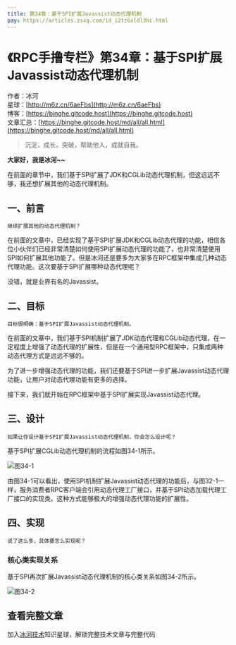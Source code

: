 ```yaml
---
title: 第34章：基于SPI扩展Javassist动态代理机制
pay: https://articles.zsxq.com/id_i2tz6xldl3hc.html
---
```


# 《RPC手撸专栏》第34章：基于SPI扩展Javassist动态代理机制

作者：冰河
<br/>星球：[http://m6z.cn/6aeFbs](http://m6z.cn/6aeFbs)
<br/>博客：[https://binghe.gitcode.host](https://binghe.gitcode.host)
<br/>文章汇总：[https://binghe.gitcode.host/md/all/all.html](https://binghe.gitcode.host/md/all/all.html)

> 沉淀，成长，突破，帮助他人，成就自我。

**大家好，我是冰河~~**

在前面的章节中，我们基于SPI扩展了JDK和CGLib动态代理机制，但这远远不够，我还想扩展其他的动态代理机制。

## 一、前言

`继续扩展其他的动态代理机制？`

在前面的文章中，已经实现了基于SPI扩展JDK和CGLib动态代理的功能，相信各位小伙伴们已经非常清楚如何使用SPI扩展动态代理的功能了，也非常清楚使用SPI如何扩展其他功能了。但是冰河还是要多为大家多在RPC框架中集成几种动态代理功能。这次要基于SPI扩展哪种动态代理呢？

没错，就是业界有名的Javassist。

## 二、目标

`目标很明确：基于SPI扩展Javassist动态代理机制。`

在前面的文章中，我们基于SPI机制扩展了JDK动态代理和CGLib动态代理，在一定程度上增强了动态代理的扩展性，但是在一个通用型RPC框架中，只集成两种动态代理方式是远远不够的。

为了进一步增强动态代理的功能，我们还要基于SPI进一步扩展Javassist动态代理功能，让用户对动态代理功能有更多的选择。

接下来，我们就开始在RPC框架中基于SPI扩展实现Javassist动态代理。

## 三、设计

`如果让你设计基于SPI扩展Javassist动态代理机制，你会怎么设计呢？`

基于SPI扩展CGLib动态代理机制的流程如图34-1所示。

![图34-1](https://binghe.gitcode.host/assets/images/middleware/rpc/rpc-2022-11-09-001.png)

由图34-1可以看出，使用SPI机制扩展Javassist动态代理的功能后，与图32-1一样，服务消费者RPC客户端会引用动态代理工厂接口，并基于SPI动态加载代理工厂接口的实现类。这种方式能够极大的增强动态代理功能的扩展性。

## 四、实现

`说了这么多，具体要怎么实现呢？`

### 核心类实现关系

基于SPI再次扩展Javassist动态代理机制的核心类关系如图34-2所示。

![图34-2](https://binghe.gitcode.host/assets/images/middleware/rpc/rpc-2022-11-09-002.png)

## 查看完整文章

加入[冰河技术](http://m6z.cn/6aeFbs)知识星球，解锁完整技术文章与完整代码
